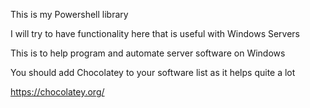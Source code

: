 This is my Powershell library

I  will try to have functionality here that is useful with Windows Servers

This is to help program and automate server software on Windows

You should add Chocolatey to your software list as it helps quite a lot

https://chocolatey.org/
